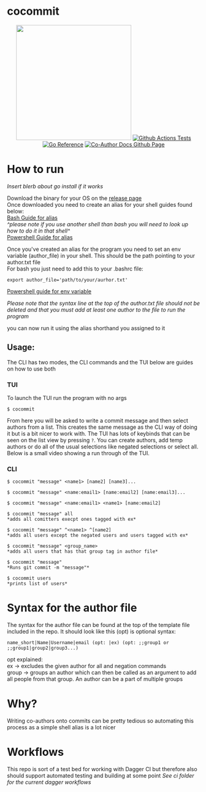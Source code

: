 # cocommit
<p align="center">
    <img src="/icons/logo.png" width="300" height="300"/>
    <a href=""> <img src="" alt="Github Actions Tests" /></a>
    <a href=""> <img src="" alt="Go Reference" /></a>
    <a href="https://docs.github.com/en/pull-requests/committing-changes-to-your-project/creating-and-editing-commits/creating-a-commit-with-multiple-authors"> <img src="" alt="Co-Author Docs Github Page" /></a>
    
</p>


# How to run
*Insert blerb about go install if it works*

Download the binary for your OS on the [release page](https://github.com/Slug-Boi/cocommit/releases)  
Once downloaded you need to create an alias for your shell guides found below:  
[Bash Guide for alias](https://linuxize.com/post/how-to-create-bash-aliases/)  
*^please note if you use another shell than bash you will need to look up how to do it in that shell^*  
[Powershell Guide for alias](https://stackoverflow.com/questions/24914589/how-to-create-permanent-powershell-aliases)  

Once you've created an alias for the program you need to set an env variable (author_file) in your shell. This should be the path pointing to your author.txt file  
For bash you just need to add this to your .bashrc file:
```
export author_file='path/to/your/aurhor.txt'
```
[Powershell guide for env variable](https://stackoverflow.com/a/714918)

*Please note that the syntax line at the top of the author.txt file should not be deleted and that you must add at least one author to the file to run the program*

you can now run it using the alias shorthand you assigned to it 
## Usage:
The CLI has two modes, the CLI commands and the TUI below are guides on how to use both

### TUI
To launch the TUI run the program with no args  
```
$ cocommit
```
From here you will be asked to write a commit message and then select authors from a list. This creates the same message as the CLI way of doing it but is a bit nicer to work with. The TUI has lots of keybinds that can be seen on the list view by pressing `?`. You can create authors, add temp authors or do all of the usual selections like negated selections or select all. Below is a small video showing a run through of the TUI.

### CLI

```
$ cocommit "message" <name1> [name2] [name3]...

$ cocommit "message" <name:email1> [name:email2] [name:email3]...

$ cocommit "message" <name:email1> <name1> [name:email2]

$ cocommit "message" all
*adds all comitters execpt ones tagged with ex*

$ cocommit "message" ^<name1> ^[name2]
*adds all users except the negated users and users tagged with ex*

$ cocommit "message" <group_name>
*adds all users that has that group tag in author file*

$ cocommit "message"
*Runs git commit -m "message"*

$ cocommit users
*prints list of users*
```

# Syntax for the author file
The syntax for the author file can be found at the top of the template file included in the repo. It should look like this (opt) is optional syntax:  
```
name_short|Name|Username|email (opt: |ex) (opt: ;;group1 or ;;group1|group2|group3...)
```
opt explained:  
ex -> excludes the given author for all and negation commands  
group -> groups an author which can then be called as an argument to add all people from that group. An author can be a part of multiple groups 

# Why?
Writing co-authors onto commits can be pretty tedious so automating this process as a simple shell alias is a lot nicer

# Workflows
This repo is sort of a test bed for working with Dagger CI but therefore also should support automated testing and building at some point 
*See ci folder for the current dagger workflows*

